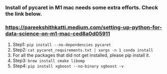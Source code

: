 ### Install of pycaret in M1 mac needs some extra efforts. Check the link below.

### https://pareekshithkatti.medium.com/setting-up-python-for-data-science-on-m1-mac-ced8a0d05911

1. Step1: `pip install --no-dependencies pycaret`
2. Step2: `cat pycaret_requirements.txt | xargs -n 1 conda install`
3. For all the packages that did not get installed, please pip install it.
4. Step3: `brew install cmake libomp`
5. Step4: `pip install xgboost --no-binary xgboost -v`
